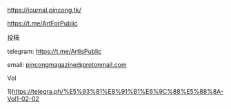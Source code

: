 https://journal.pincong.tk/

https://t.me/ArtForPublic

投稿

telegram:
https://t.me/ArtIsPublic

email:
pincongmagazine@protonmail.com

Vol

1)https://telegra.ph/%E5%93%81%E8%91%B1%E6%9C%88%E5%88%8A-Vol1-02-02
